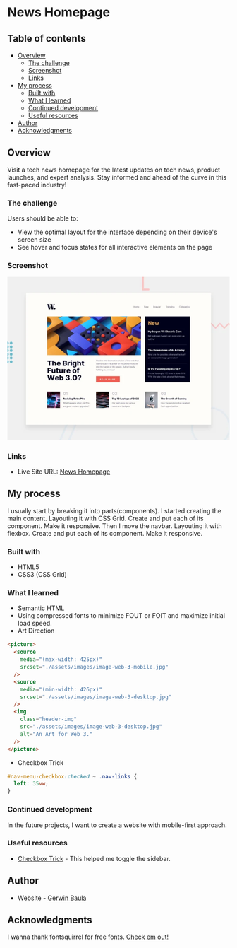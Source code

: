 # News Homepage

## Table of contents

- [Overview](#overview)
  - [The challenge](#the-challenge)
  - [Screenshot](#screenshot)
  - [Links](#links)
- [My process](#my-process)
  - [Built with](#built-with)
  - [What I learned](#what-i-learned)
  - [Continued development](#continued-development)
  - [Useful resources](#useful-resources)
- [Author](#author)
- [Acknowledgments](#acknowledgments)

## Overview

Visit a tech news homepage for the latest updates on tech news, product launches, and expert analysis. Stay informed and ahead of the curve in this fast-paced industry!

### The challenge

Users should be able to:

- View the optimal layout for the interface depending on their device's screen size
- See hover and focus states for all interactive elements on the page

### Screenshot

![News Homepage](./screenshot.webp)

### Links

- Live Site URL: [News Homepage](https://news-homepage-fm-challenge.netlify.app/)

## My process

I usually start by breaking it into parts(components). I started creating the main content. Layouting it with CSS Grid. Create and put each of its component. Make it responsive. Then I move the navbar. Layouting it with flexbox. Create and put each of its component. Make it responsive.

### Built with

- HTML5
- CSS3 (CSS Grid)

### What I learned

- Semantic HTML
- Using compressed fonts to minimize FOUT or FOIT and maximize initial load speed.
- Art Direction

```html
<picture>
  <source
    media="(max-width: 425px)"
    srcset="./assets/images/image-web-3-mobile.jpg"
  />
  <source
    media="(min-width: 426px)"
    srcset="./assets/images/image-web-3-desktop.jpg"
  />
  <img
    class="header-img"
    src="./assets/images/image-web-3-desktop.jpg"
    alt="An Art for Web 3."
  />
</picture>
```

- Checkbox Trick

```css
#nav-menu-checkbox:checked ~ .nav-links {
  left: 35vw;
}
```

### Continued development

In the future projects, I want to create a website with mobile-first approach.

### Useful resources

- [Checkbox Trick](https://www.youtube.com/watch?v=xMTs8tAapnQ&t=582s&ab_channel=CalerEdwards) - This helped me toggle the sidebar.

## Author

- Website - [Gerwin Baula](https://twelve-technologies.netlify.app/)

## Acknowledgments

I wanna thank fontsquirrel for free fonts. [Check em out!](https://www.fontsquirrel.com/)
